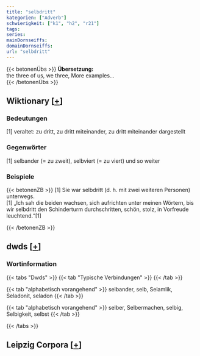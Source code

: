 ```yaml
---
title: "selbdritt"
kategorien: ["Adverb"]
schwierigkeit: ["k1", "h2", "r21"]
tags:
series:
mainDornseiffs:
domainDornseiffs:
url: "selbdritt"
---
```


{{< betonenÜbs >}}
**Übersetzung:**  
the three of us, we three, More examples...  
{{< /betonenÜbs >}}

## Wiktionary [[+](https://de.wiktionary.org/wiki/selbdritt)]

### Bedeutungen
[1] veraltet: zu dritt, zu dritt miteinander, zu dritt miteinander dargestellt  

### Gegenwörter
[1] selbander (= zu zweit), selbviert (= zu viert) und so weiter  

### Beispiele
{{< betonenZB >}}
[1] Sie war selbdritt (d. h. mit zwei weiteren Personen) unterwegs.  
[1] „Ich sah die beiden wachsen, sich aufrichten unter meinen Wörtern, bis wir selbdritt den Schinderturm durchschritten, schön, stolz, in Vorfreude leuchtend.“[1]  

{{< /betonenZB >}}


## dwds [[+](https://www.dwds.de/wb/selbdritt)]

### Wortinformation
{{< tabs "Dwds" >}}
{{< tab "Typische Verbindungen" >}}
{{< /tab >}}

{{< tab "alphabetisch vorangehend" >}}
selbander, selb, Selamlik, Seladonit, seladon
{{< /tab >}}

{{< tab "alphabetisch vorangehend" >}}
selber, Selbermachen, selbig, Selbigkeit, selbst
{{< /tab >}}

{{< /tabs >}}

## Leipzig Corpora [[+](https://corpora.uni-leipzig.de/en/res?word=selbdritt&corpusId=deu_newscrawl-public_2018)]

